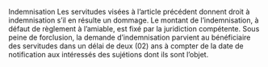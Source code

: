 Indemnisation
Les servitudes visées à l’article précédent donnent droit à indemnisation s’il en résulte un dommage. Le montant de l’indemnisation, à défaut de règlement à l’amiable, est fixé par la juridiction compétente.
Sous peine de forclusion, la demande d’indemnisation parvient au bénéficiaire des servitudes dans un délai de deux (02) ans à compter de la date de notification aux intéressés des sujétions dont ils sont l’objet.